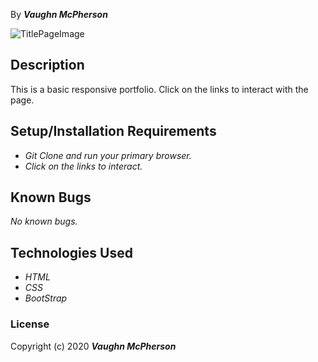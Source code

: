 


By _**Vaughn McPherson**_


![TitlePageImage](https://www.google.com/url?sa=i&url=https%3A%2F%2Fwww.deccanherald.com%2Fnational%2Fnorth-and-central%2Fcartoon-cm-kejriwal-to-hold-no-portfolio-806048.html&psig=AOvVaw2oermwamNGFy9Lvq6-kSQY&ust=1589656201728000&source=images&cd=vfe&ved=0CAIQjRxqFwoTCOin4ZrJtukCFQAAAAAdAAAAABAE)


## Description
This is a basic responsive portfolio. Click on the links to interact with the page.


## Setup/Installation Requirements
* _Git Clone and run your primary browser._
* _Click on the links to interact._

## Known Bugs
_No known bugs._


## Technologies Used
* _HTML_
* _CSS_
* _BootStrap_




### License
Copyright (c) 2020 **_Vaughn McPherson_**